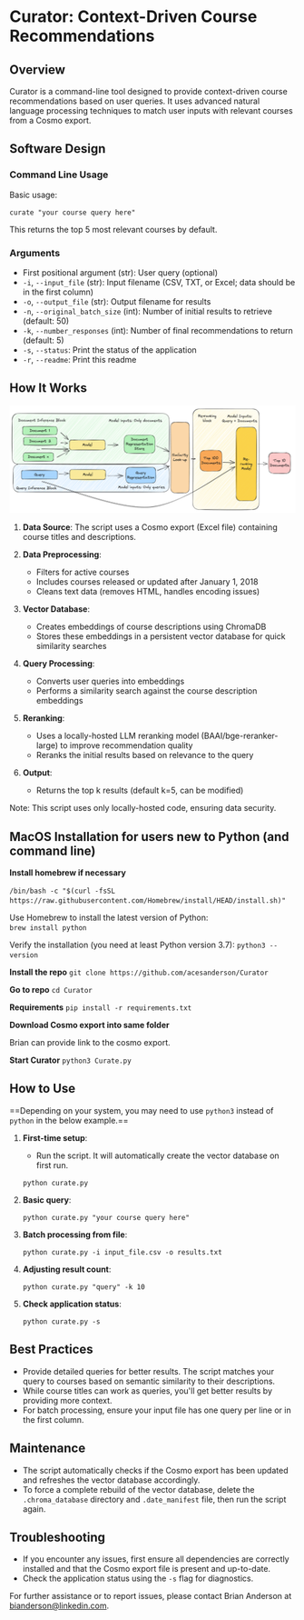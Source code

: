 # Curator: Context-Driven Course Recommendations

## Overview

Curator is a command-line tool designed to provide context-driven course recommendations based on user queries. It uses advanced natural language processing techniques to match user inputs with relevant courses from a Cosmo export.

## Software Design

### Command Line Usage

Basic usage:
```
curate "your course query here"
```

This returns the top 5 most relevant courses by default.

### Arguments

- First positional argument (str): User query (optional)
- `-i`, `--input_file` (str): Input filename (CSV, TXT, or Excel; data should be in the first column)
- `-o`, `--output_file` (str): Output filename for results
- `-n`, `--original_batch_size` (int): Number of initial results to retrieve (default: 50)
- `-k`, `--number_responses` (int): Number of final recommendations to return (default: 5)
- `-s`, `--status`: Print the status of the application
- `-r`, `--readme`: Print this readme

## How It Works

![Two stage ranking model](two-stage-pipeline.png "Two stage ranking model")


1. **Data Source**: The script uses a Cosmo export (Excel file) containing course titles and descriptions.

2. **Data Preprocessing**:
   - Filters for active courses
   - Includes courses released or updated after January 1, 2018
   - Cleans text data (removes HTML, handles encoding issues)

3. **Vector Database**: 
   - Creates embeddings of course descriptions using ChromaDB
   - Stores these embeddings in a persistent vector database for quick similarity searches

4. **Query Processing**:
   - Converts user queries into embeddings
   - Performs a similarity search against the course description embeddings

5. **Reranking**:
   - Uses a locally-hosted LLM reranking model (BAAI/bge-reranker-large) to improve recommendation quality
   - Reranks the initial results based on relevance to the query

6. **Output**: 
   - Returns the top k results (default k=5, can be modified)

Note: This script uses only locally-hosted code, ensuring data security.

## MacOS Installation for users new to Python (and command line)

**Install homebrew if necessary**

`/bin/bash -c "$(curl -fsSL https://raw.githubusercontent.com/Homebrew/install/HEAD/install.sh)"` 
 
Use Homebrew to install the latest version of Python:                        
`brew install python`
 
Verify the installation (you need at least Python version 3.7):
`python3 --version`

**Install the repo**
`git clone https://github.com/acesanderson/Curator`

**Go to repo**
`cd Curator`

**Requirements**
`pip install -r requirements.txt`

**Download Cosmo export into same folder**

Brian can provide link to the cosmo export.

**Start Curator**
`python3 Curate.py`

## How to Use

==Depending on your system, you may need to use `python3` instead of `python` in the below example.==

1. **First-time setup**:
   - Run the script. It will automatically create the vector database on first run.
   ```
   python curate.py
   ```

2. **Basic query**:
   ```
   python curate.py "your course query here"
   ```

3. **Batch processing from file**:
   ```
   python curate.py -i input_file.csv -o results.txt
   ```

4. **Adjusting result count**:
   ```
   python curate.py "query" -k 10
   ```

5. **Check application status**:
   ```
   python curate.py -s
   ```

## Best Practices

- Provide detailed queries for better results. The script matches your query to courses based on semantic similarity to their descriptions.
- While course titles can work as queries, you'll get better results by providing more context.
- For batch processing, ensure your input file has one query per line or in the first column.

## Maintenance

- The script automatically checks if the Cosmo export has been updated and refreshes the vector database accordingly.
- To force a complete rebuild of the vector database, delete the `.chroma_database` directory and `.date_manifest` file, then run the script again.

## Troubleshooting

- If you encounter any issues, first ensure all dependencies are correctly installed and that the Cosmo export file is present and up-to-date.
- Check the application status using the `-s` flag for diagnostics.

For further assistance or to report issues, please contact Brian Anderson at bianderson@linkedin.com.

